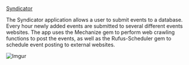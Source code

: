 [Syndicator](https://kzikarassyndicator.herokuapp.com/)

The Syndicator application allows a user to submit events to a database. Every hour newly added events are submitted to several different events websites.
The app uses the Mechanize gem to perform web crawling functions to post the events, as well as the Rufus-Scheduler gem to schedule event posting to external websites.

![Imgur](https://i.imgur.com/dEG1di6.png)
